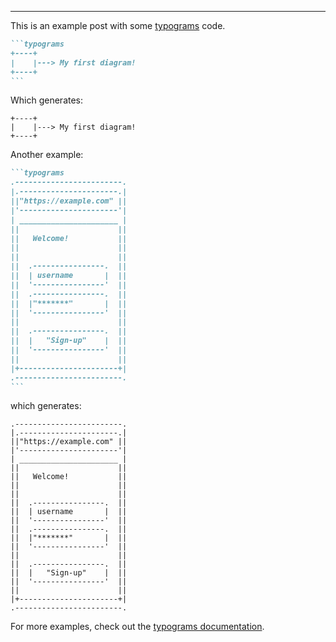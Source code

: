 <!-- ---
layout: post
title: a post with typograms
date: 2024-04-29 23:36:10
description: this is what included typograms code could look like
tags: formatting diagrams
categories: sample-posts
typograms: true -->

---

This is an example post with some [typograms](https://github.com/google/typograms/) code.

````markdown
```typograms
+----+
|    |---> My first diagram!
+----+
```
````

Which generates:

```typograms
+----+
|    |---> My first diagram!
+----+
```

Another example:

````markdown
```typograms
.------------------------.
|.----------------------.|
||"https://example.com" ||
|'----------------------'|
| ______________________ |
||                      ||
||   Welcome!           ||
||                      ||
||                      ||
||  .----------------.  ||
||  | username       |  ||
||  '----------------'  ||
||  .----------------.  ||
||  |"*******"       |  ||
||  '----------------'  ||
||                      ||
||  .----------------.  ||
||  |   "Sign-up"    |  ||
||  '----------------'  ||
||                      ||
|+----------------------+|
.------------------------.
```
````

which generates:

```typograms
.------------------------.
|.----------------------.|
||"https://example.com" ||
|'----------------------'|
| ______________________ |
||                      ||
||   Welcome!           ||
||                      ||
||                      ||
||  .----------------.  ||
||  | username       |  ||
||  '----------------'  ||
||  .----------------.  ||
||  |"*******"       |  ||
||  '----------------'  ||
||                      ||
||  .----------------.  ||
||  |   "Sign-up"    |  ||
||  '----------------'  ||
||                      ||
|+----------------------+|
.------------------------.
```

For more examples, check out the [typograms documentation](https://google.github.io/typograms/#examples).
